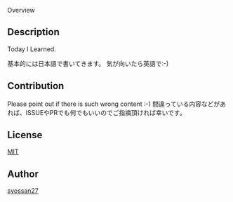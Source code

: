 
Overview

## Description

Today I Learned.

基本的には日本語で書いてきます。
気が向いたら英語で:-)

## Contribution

Please point out if there is such wrong content :-)
間違っている内容などがあれば、ISSUEやPRでも何でもいいのでご指摘頂ければ幸いです。

## License

[MIT](http://opensource.org/licenses/mit-license.php)

## Author

[syossan27](https://github.com/syossan27)
